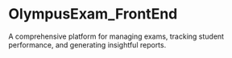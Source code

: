 # OlympusExam_FrontEnd
A comprehensive platform for managing exams, tracking student performance, and generating insightful reports.

